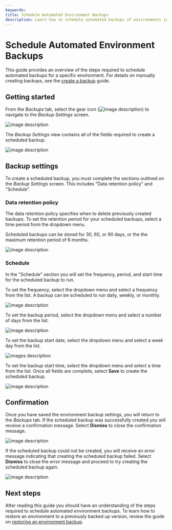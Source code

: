 ```yaml
---
keywords:
title: Schedule Automated Environment Backups
description: Learn how to schedule automated backups of environments in Environment Operations Center.
---
```

# Schedule Automated Environment Backups

This guide provides an overview of the steps required to schedule automated backups for a specific environment. For details on manually creating backups, see the [create a backup](create-backup.md) guide.

## Getting started

From the *Backups* tab, select the gear icon (![image description](images/gear-icon.png)) to navigate to the *Backup Settings* screen.

![image description](images/backup-button.png)

The *Backup Settings* view contains all of the fields required to create a scheduled backup.

![image description](images/backup-settings.png)

## Backup settings

To create a scheduled backup, you must complete the sections outlined on the *Backup Settings* screen. This includes "Data retention policy" and "Schedule".

### Data retention policy

The data retention policy specifies when to delete previously created backups. To set the retention period for your scheduled backups, select a time period from the dropdown menu.

Scheduled backups can be stored for 30, 60, or 90 days, or the the maximum retention period of 6 months. 

![image description](images/retention-period.png)

### Schedule

In the "Schedule" section you will set the frequency, period, and start time for the scheduled backup to run.

To set the frequency, select the dropdown menu and select a frequency from the list. A backup can be scheduled to run daily, weekly, or monthly.

![image description](images/backup-frequency.png)

To set the backup period, select the dropdown menu and select a number of days from the list. 

![image description](images/backup-period.png)

To set the backup start date, select the dropdown menu and select a week day from the list.

![images description](images/backup-day.png)

To set the backup start time, select the dropdown menu and select a time from the list. Once all fields are complete, select **Save** to create the scheduled backup.

![image description](images/backup-time.png)

## Confirmation

Once you have saved the environment backup settings, you will return to the *Backups* tab. If the scheduled backup was successfully created you will receive a confirmation message. Select **Dismiss** to close the confirmation message.

![image description](images/schedule-success.png)

If the scheduled backup could not be created, you will receive an error message indicating that creating the scheduled backup failed. Select **Dismiss** to close the error message and proceed to try creating the scheduled backup again.

![image description](images/schedule-failed.png)

## Next steps

After reading this guide you should have an understanding of the steps required to schedule automated environment backups. To learn how to restore an environment to a previously backed up version, review the guide on [restoring an environment backup](restore-backup.md).
